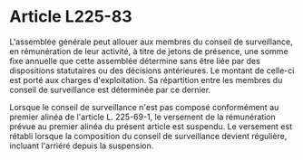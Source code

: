 # Article L225-83

L'assemblée générale peut allouer aux membres du conseil de surveillance, en rémunération de leur activité, à titre de jetons de présence, une somme fixe annuelle que cette assemblée détermine sans être liée par des dispositions statutaires ou des décisions antérieures. Le montant de celle-ci est porté aux charges d'exploitation. Sa répartition entre les membres du conseil de surveillance est déterminée par ce dernier.

Lorsque le conseil de surveillance n'est pas composé conformément au premier alinéa de l'article L. 225-69-1, le versement de la rémunération prévue au premier alinéa du présent article est suspendu. Le versement est rétabli lorsque la composition du conseil de surveillance devient régulière, incluant l'arriéré depuis la suspension.
